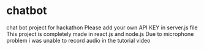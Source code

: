# chatbot
chat bot project for hackathon
Please add your own API KEY in server.js file
This project is completely made in react.js and node.js
Due to microphone problem i was unable to record audio in the tutorial video
